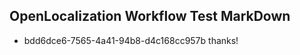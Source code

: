 ## OpenLocalization Workflow Test MarkDown
* bdd6dce6-7565-4a41-94b8-d4c168cc957b thanks!

<!--HONumber=Jul16_HO2-->


